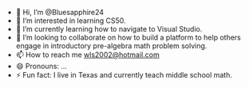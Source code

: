 - 👋 Hi, I’m @Bluesapphire24
- 👀 I’m interested in learning CS50.
- 🌱 I’m currently learning how to navigate to Visual Studio.
- 💞️ I’m looking to collaborate on how to build a platform to help others engage in introductory pre-algebra math problem solving. 
- 📫 How to reach me wls2002@hotmail.com
- 😄 Pronouns: ...
- ⚡ Fun fact: I live in Texas and currently teach middle school math.

<!---
Bluesapphire24/Bluesapphire24 is a ✨ special ✨ repository because its `README.md` (this file) appears on your GitHub profile.
You can click the Preview link to take a look at your changes.
--->
